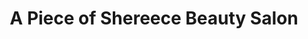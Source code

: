 ---
title: "A Piece of Shereece Beauty Salon"
url: /baltimore/a-piece-of-shereece-beauty-salon/
shop: beauty
---